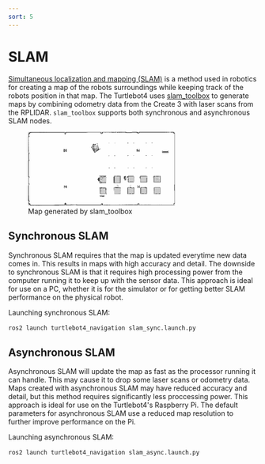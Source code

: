 ```yaml
---
sort: 5
---
```


# SLAM

[Simultaneous localization and mapping (SLAM)](https://en.wikipedia.org/wiki/Simultaneous_localization_and_mapping) is a method used in robotics for creating a map of the robots surroundings while keeping track of the robots position in that map. The Turtlebot4 uses [slam_toolbox](https://github.com/SteveMacenski/slam_toolbox) to generate maps by combining odometry data from the Create 3 with laser scans from the RPLIDAR. `slam_toolbox` supports both synchronous and asynchronous SLAM nodes.

<figure class="aligncenter">
    <img src="media/depot.png" alt="Depot map" style="width: 70%"/>
    <figcaption>Map generated by slam_toolbox</figcaption>
</figure>


## Synchronous SLAM

Synchronous SLAM requires that the map is updated everytime new data comes in. This results in maps with high accuracy and detail. The downside to synchronous SLAM is that it requires high processing power from the computer running it to keep up with the sensor data. This approach is ideal for use on a PC, whether it is for the simulator or for getting better SLAM performance on the physical robot.

Launching synchronous SLAM:

```bash
ros2 launch turtlebot4_navigation slam_sync.launch.py
```

## Asynchronous SLAM

Asynchronous SLAM will update the map as fast as the processor running it can handle. This may cause it to drop some laser scans or odometry data. Maps created with asynchronous SLAM may have reduced accuracy and detail, but this method requires significantly less proccessing power. This approach is ideal for use on the Turtlebot4's Raspberry Pi. The default parameters for asynchronous SLAM use a reduced map resolution to further improve performance on the Pi.

Launching asynchronous SLAM:

```bash
ros2 launch turtlebot4_navigation slam_async.launch.py
```